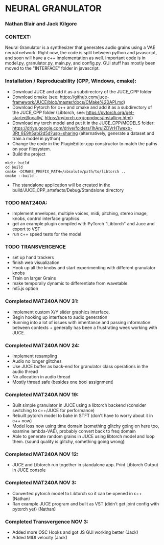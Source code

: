 # NEURAL GRANULATOR

### Nathan Blair and Jack Kilgore

### CONTEXT:

Neural Granulator is a synthesizer that generates audio grains using a VAE neural network. Right now, the code is split between python and javascript, and soon will have a c++ implementation as well. Important code is in model.py, granulator.py, main.py, and config.py. GUI stuff has mostly been moved to the "INTERFACE" folder in javascript. 

### Installation / Reproducability (CPP, Windows, cmake):
 - Download JUCE and add it as a subdirectory of the JUCE_CPP folder
 - Download cmake (see: https://github.com/juce-framework/JUCE/blob/master/docs/CMake%20API.md)
 - Download Pytorch for c++ and cmake and add it as a subdirectory of the JUCE_CPP folder (Libtorch, see: https://pytorch.org/get-started/locally/, https://pytorch.org/cppdocs/installing.html) 
 - Download my torch model and put it in the JUCE_CPP/MODELS folder: https://drive.google.com/drive/folders/1hArulZDVrHTwexb-3Rt_8E9h5abi2d5d?usp=sharing (alternatively, generate a dataset and train a model in python)
 - Change the code in the PluginEditor.cpp constructor to match the paths on your filesystem.
 - Build the project 
```
mkdir build 
cd build 
cmake -DCMAKE_PREFIX_PATH=/absolute/path/to/libtorch ..
cmake --build .
```
 - The standalone application will be created in the build/JUCE_CPP_artefacts/Debug/Standalone directory
 

### TODO MAT240A:

- implement envelopes, multiple voices, midi, pitching, stereo image, knobs, control interface graphics
- get an example plugin compiled with PyTorch "Libtorch" and Juce and export to VST
- run c++ speed tests for the model

### TODO TRANSVERGENCE

 - set up hand trackers
 - finish web visualization
 - Hook up all the knobs and start experimenting with different granulator knobs
 - Train on larger Grains
 - make temporally dynamic to differentiate from wavetable
 - ml5.js option
 
### Completed MAT240A NOV 31:
 - Implement custom X/Y slider graphics interface. 
 - Begin hooking up interface to audio generation
 - Running into a lot of issues with inheritance and passing information between contexts + generally has been a frustrating week working with JUCE. 

### Completed MAT240A NOV 24:
 - Implement resampling
 - Audio no longer glitches
 - Use JUCE buffer as back-end for granulator class operations in the audio thread
 - No allocation in audio thread
 - Mostly thread safe (besides one bool assignment)

### Completed MAT240A NOV 19:
 - Built simple granulator in JUCE using a libtorch backend (consider switching to c++/JUCE for performance)
 - Rebuilt pytorch model to bake in STFT (don't have to worry about it in c++ now)
 - Model loss now using time domain (something glitchy going on here too, examine lambda-VAE), probably convert back to freq domain
 - Able to generate random grains in JUCE using libtorch model and loop them. (sound quality is glitchy, something going wrong)

### Completed MAT240A NOV 12:
 - JUCE and Libtorch run together in standalone app. Print Libtorch Output in JUCE console

### Completed MAT240A NOV 3:

- Converted pytorch model to Libtorch so it can be opened in c++ (Nathan)
- Ran example JUCE program and built as VST (didn't get joint config with pytorch yet) (Nathan)

### Completed Transvergence NOV 3:

- Added more OSC Hooks and got JS GUI working better (Jack)
- Added MIDI velocity (Jack)

